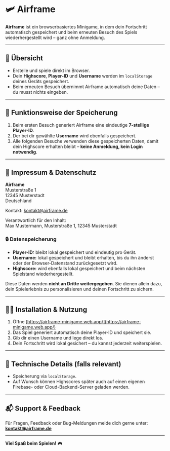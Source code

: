 # 🛩️ Airframe

**Airframe** ist ein browserbasiertes Minigame, in dem dein Fortschritt automatisch gespeichert und beim erneuten Besuch des Spiels wiederhergestellt wird – ganz ohne Anmeldung.

---

## 🚀 Übersicht

- Erstelle und spiele direkt im Browser.
- Dein **Highscore**, **Player-ID** und **Username** werden im `localStorage` deines Geräts gespeichert.
- Beim erneuten Besuch übernimmt Airframe automatisch deine Daten – du musst nichts eingeben.

---

## 🧠 Funktionsweise der Speicherung

1. Beim ersten Besuch generiert Airframe eine eindeutige **7-stellige Player-ID**.
2. Der bei dir gewählte **Username** wird ebenfalls gespeichert.
3. Alle folgenden Besuche verwenden diese gespeicherten Daten, damit dein Highscore erhalten bleibt – **keine Anmeldung, kein Login notwendig**.

---

## 📄 Impressum & Datenschutz

**Airframe**  
Musterstraße 1  
12345 Musterstadt  
Deutschland

Kontakt: kontakt@airframe.de

Verantwortlich für den Inhalt:  
Max Mustermann, Musterstraße 1, 12345 Musterstadt

### 🔒 Datenspeicherung

- **Player-ID:** bleibt lokal gespeichert und eindeutig pro Gerät.
- **Username:** lokal gespeichert und bleibt erhalten, bis du ihn änderst oder der Browser-Datenstand zurückgesetzt wird.
- **Highscore:** wird ebenfalls lokal gespeichert und beim nächsten Spielstand wiederhergestellt.

Diese Daten werden **nicht an Dritte weitergegeben**. Sie dienen allein dazu, dein Spielerlebnis zu personalisieren und deinen Fortschritt zu sichern.

---

## 👨‍💻 Installation & Nutzung

1. Öffne [https://airframe-minigame.web.app/](https://airframe-minigame.web.app/)
2. Das Spiel generiert automatisch deine Player-ID und speichert sie.
3. Gib dir einen Username und lege direkt los.
4. Dein Fortschritt wird lokal gesichert – du kannst jederzeit weiterspielen.

---

## 🔧 Technische Details (falls relevant)

- Speicherung via `localStorage`.
- Auf Wunsch können Highscores später auch auf einen eigenen Firebase- oder Cloud-Backend-Server geladen werden.

---

## 📬 Support & Feedback

Für Fragen, Feedback oder Bug-Meldungen melde dich gerne unter:  
**kontakt@airframe.de**

---

**Viel Spaß beim Spielen!** 🎮
